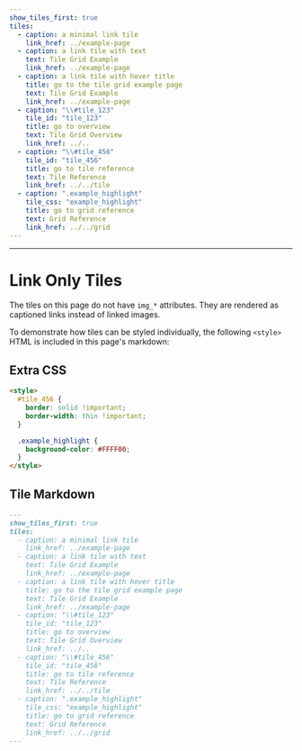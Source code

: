 ```yaml
---
show_tiles_first: true
tiles:
  - caption: a minimal link tile
    link_href: ../example-page
  - caption: a link tile with text
    text: Tile Grid Example
    link_href: ../example-page
  - caption: a link tile with hover title
    title: go to the tile grid example page
    text: Tile Grid Example
    link_href: ../example-page
  - caption: "\\#tile_123"
    tile_id: "tile_123"
    title: go to overview
    text: Tile Grid Overview
    link_href: ../..
  - caption: "\\#tile_456"
    tile_id: "tile_456"
    title: go to tile reference
    text: Tile Reference
    link_href: ../../tile
  - caption: ".example_highlight"
    tile_css: "example_highlight"
    title: go to grid reference
    text: Grid Reference
    link_href: ../../grid
---
```

<style> #tile_456 {border: solid !important;border-width: thin !important;}.example_highlight {background-color: #FFFF00;}</style>
<hr>

# Link Only Tiles 
The tiles on this page do not have `img_*` attributes.  They are rendered as captioned links instead of linked images.

To demonstrate how tiles can be styled individually, the following `<style>` HTML is included in this page's markdown:

## Extra CSS
```html
<style>
  #tile_456 {
    border: solid !important;
    border-width: thin !important;
  }

  .example_highlight {
    background-color: #FFFF00;
  } 
</style>
```

## Tile Markdown

```markdown
---
show_tiles_first: true
tiles:
  - caption: a minimal link tile
    link_href: ../example-page
  - caption: a link tile with text
    text: Tile Grid Example
    link_href: ../example-page
  - caption: a link tile with hover title
    title: go to the tile grid example page
    text: Tile Grid Example
    link_href: ../example-page
  - caption: "\\#tile_123"
    tile_id: "tile_123"
    title: go to overview
    text: Tile Grid Overview
    link_href: ../..
  - caption: "\\#tile_456"
    tile_id: "tile_456"
    title: go to tile reference
    text: Tile Reference
    link_href: ../../tile
  - caption: ".example_highlight"
    tile_css: "example_highlight"
    title: go to grid reference
    text: Grid Reference
    link_href: ../../grid
---
```
